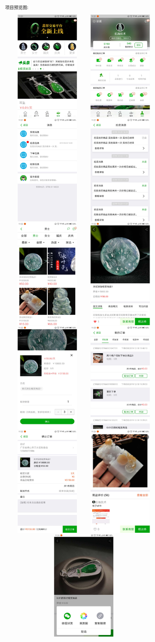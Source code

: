 项目预览图:   
<div align="center">
<img src="https://raw.githubusercontent.com/sq-github/ProjectInfoImg/master/Emerald/imgs/1.jpg" height="330" width="190" style="margin-left:20px;margin-right:20px" >
<img src="https://raw.githubusercontent.com/sq-github/ProjectInfoImg/master/Emerald/imgs/2.jpg" height="330" width="190" style="margin-left:20px;margin-right:20px">
<img src="https://raw.githubusercontent.com/sq-github/ProjectInfoImg/master/Emerald/imgs/3.jpg" height="330" width="190" style="margin-left:20px;margin-right:20px">  
<img src="https://raw.githubusercontent.com/sq-github/ProjectInfoImg/master/Emerald/imgs/4.jpg" height="330" width="190" style="margin-left:20px;margin-right:20px">
<img src="https://raw.githubusercontent.com/sq-github/ProjectInfoImg/master/Emerald/imgs/5.jpg" height="330" width="190" style="margin-left:20px;margin-right:20px">
<img src="https://raw.githubusercontent.com/sq-github/ProjectInfoImg/master/Emerald/imgs/6.jpg" height="330" width="190" style="margin-left:20px;margin-right:20px">  
<img src="https://raw.githubusercontent.com/sq-github/ProjectInfoImg/master/Emerald/imgs/7.jpg" height="330" width="190" style="margin-left:20px;margin-right:20px">
<img src="https://raw.githubusercontent.com/sq-github/ProjectInfoImg/master/Emerald/imgs/8.jpg" height="330" width="190" style="margin-left:20px;margin-right:20px">
<img src="https://raw.githubusercontent.com/sq-github/ProjectInfoImg/master/Emerald/imgs/9.jpg" height="330" width="190" style="margin-left:20px;margin-right:20px">  
<img src="https://raw.githubusercontent.com/sq-github/ProjectInfoImg/master/Emerald/imgs/10.jpg" height="330" width="190" style="margin-left:20px;margin-right:20px">
<img src="https://raw.githubusercontent.com/sq-github/ProjectInfoImg/master/Emerald/imgs/11.jpg" height="330" width="190" style="margin-left:20px;margin-right:20px">
 </div>

